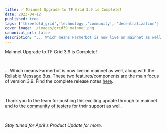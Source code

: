 ```yaml
---
title: ✅ Mainnet Upgrade to TF Grid 3.9 is Complete!
date: 2023-04-12
published: true
tags: ['threefold_grid','technology','community', 'decentralization']
cover_image: ./images/grid39_mainnet.png
canonical_url: false
description: "... Which means Farmerbot is now live on mainnet as well, along with the Reliable Message Bus."
---
```


Mainnet Upgrade to TF Grid 3.9 is Complete!

<br/> 

... Which means Farmerbot is now live on mainnet as well, along with the Reliable Message Bus. These two features/components are the main focus of version 3.9. Find the complete release notes [here](https://library.threefold.me/info/manual/#/manual__tfgrid_release_3_9_0).

<br/> 

Thank you to the team for pushing this exciting update through to mainnet and to the [community of testers](https://t.me/threefoldtesting) for their support as well.

<br/> 

_Stay tuned for April's Product Update for more._